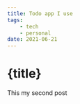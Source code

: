 ```yaml
---
title: Todo app I use
tags: 
    - tech
    - personal
date: 2021-06-21
---
```


# {title}

This my second post
